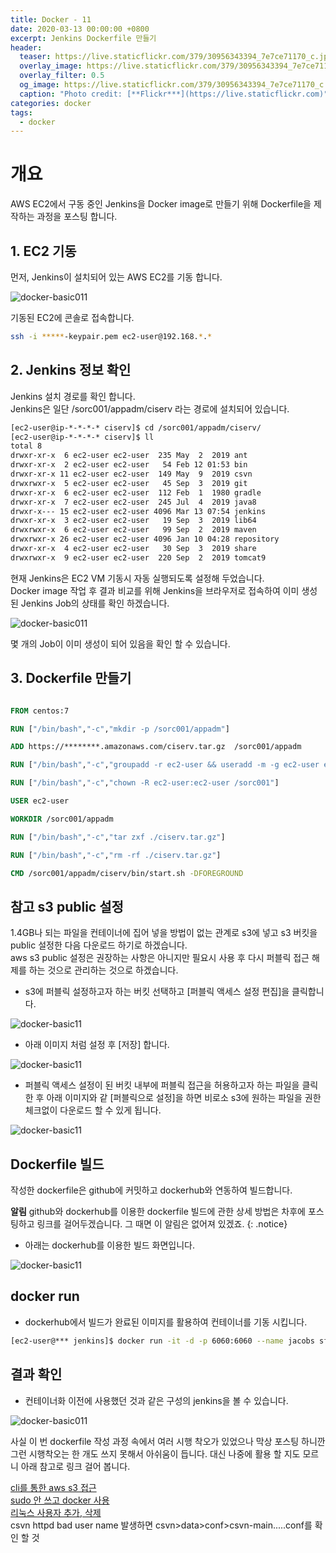 ```yaml
---
title: Docker - 11
date: 2020-03-13 00:00:00 +0800
excerpt: Jenkins Dockerfile 만들기
header:
  teaser: https://live.staticflickr.com/379/30956343394_7e7ce71170_c.jpg
  overlay_image: https://live.staticflickr.com/379/30956343394_7e7ce71170_c.jpg
  overlay_filter: 0.5
  og_image: https://live.staticflickr.com/379/30956343394_7e7ce71170_c.jpg
  caption: "Photo credit: [**Flickr***](https://live.staticflickr.com)"
categories: docker
tags:
  - docker
---
```

# 개요

AWS EC2에서 구동 중인 Jenkins을 Docker image로 만들기 위해 Dockerfile을 제작하는 과정을 포스팅 합니다.


## 1. EC2 기동

먼저, Jenkins이 설치되어 있는 AWS EC2를 기동 합니다. <br>

![docker-basic011](/assets/images/docker/docker-basic1101.png)

기동된 EC2에 콘솔로 접속합니다. <br>

```sh 
ssh -i *****-keypair.pem ec2-user@192.168.*.*
```

## 2. Jenkins 정보 확인

Jenkins 설치 경로를 확인 합니다. <br>
Jenkins은 일단 /sorc001/appadm/ciserv 라는 경로에 설치되어 있습니다. <br>

```sh 
[ec2-user@ip-*-*-*-* ciserv]$ cd /sorc001/appadm/ciserv/
[ec2-user@ip-*-*-*-* ciserv]$ ll
total 8
drwxr-xr-x  6 ec2-user ec2-user  235 May  2  2019 ant
drwxr-xr-x  2 ec2-user ec2-user   54 Feb 12 01:53 bin
drwxr-xr-x 11 ec2-user ec2-user  149 May  9  2019 csvn
drwxrwxr-x  5 ec2-user ec2-user   45 Sep  3  2019 git
drwxr-xr-x  6 ec2-user ec2-user  112 Feb  1  1980 gradle
drwxr-xr-x  7 ec2-user ec2-user  245 Jul  4  2019 java8
drwxr-x--- 15 ec2-user ec2-user 4096 Mar 13 07:54 jenkins
drwxr-xr-x  3 ec2-user ec2-user   19 Sep  3  2019 lib64
drwxrwxr-x  6 ec2-user ec2-user   99 Sep  2  2019 maven
drwxrwxr-x 26 ec2-user ec2-user 4096 Jan 10 04:28 repository
drwxr-xr-x  4 ec2-user ec2-user   30 Sep  3  2019 share
drwxrwxr-x  9 ec2-user ec2-user  220 Sep  2  2019 tomcat9

```

현재 Jenkins은 EC2 VM 기동시 자동 실행되도록 설정해 두었습니다. <br>
Docker image 작업 후 결과 비교를 위해 Jenkins을 브라우저로 접속하여 이미 생성된 Jenkins Job의 상태를 확인 하겠습니다. <br>

![docker-basic011](/assets/images/docker/docker-basic1102.png)

몇 개의 Job이 이미 생성이 되어 있음을 확인 할 수 있습니다. <br>

## 3. Dockerfile 만들기

```dockerfile

FROM centos:7

RUN ["/bin/bash","-c","mkdir -p /sorc001/appadm"]

ADD https://********.amazonaws.com/ciserv.tar.gz  /sorc001/appadm

RUN ["/bin/bash","-c","groupadd -r ec2-user && useradd -m -g ec2-user ec2-user"]

RUN ["/bin/bash","-c","chown -R ec2-user:ec2-user /sorc001"]

USER ec2-user

WORKDIR /sorc001/appadm

RUN ["/bin/bash","-c","tar zxf ./ciserv.tar.gz"]

RUN ["/bin/bash","-c","rm -rf ./ciserv.tar.gz"]

CMD /sorc001/appadm/ciserv/bin/start.sh -DFOREGROUND

```

## 참고 s3 public 설정

1.4GB나 되는 파일을 컨테이너에 집어 넣을 방법이 없는 관계로 s3에 넣고 s3 버킷을 public 설정한 다음 다운로드 하기로 하겠습니다.<br>
aws s3 public 설정은 권장하는 사항은 아니지만 필요시 사용 후 다시 퍼블릭 접근 해제를 하는 것으로 관리하는 것으로 하겠습니다.<br>

- s3에 퍼블릭 설정하고자 하는 버킷 선택하고 [퍼블릭 액세스 설정 편집]을 클릭합니다. 

![docker-basic11](/assets/images/docker/docker-basic1103.png)

- 아래 이미지 처럼 설정 후 [저장] 합니다.

![docker-basic11](/assets/images/docker/docker-basic1104.png)

- 퍼블릭 액세스 설정이 된 버킷 내부에 퍼블릭 접근을 허용하고자 하는 파일을 클릭 한 후 아래 이미지와 같 [퍼블릭으로 설정]을 하면
비로소 s3에 원하는 파일을 권한 체크없이 다운로드 할 수 있게 됩니다.

![docker-basic11](/assets/images/docker/docker-basic1105.png)

## Dockerfile 빌드

작성한 dockerfile은 github에 커밋하고 dockerhub와 연동하여 빌드합니다. <br>

**알림** github와 dockerhub를 이용한 dockerfile 빌드에 관한 상세 방법은 차후에 포스팅하고 링크를 걸어두겠습니다. 
그 때면 이 알림은 없어져 있겠죠. 
{: .notice}

- 아래는 dockerhub를 이용한 빌드 화면입니다.

![docker-basic11](/assets/images/docker/docker-basic1106.png)

## docker run

- dockerhub에서 빌드가 완료된 이미지를 활용하여 컨테이너를 기동 시킵니다.

```sh 
[ec2-user@*** jenkins]$ docker run -it -d -p 6060:6060 --name jacobs sftth/jacobs:1.0

```

## 결과 확인

- 컨테이너화 이전에 사용했던 것과 같은 구성의 jenkins을 볼 수 있습니다.

![docker-basic011](/assets/images/docker/docker-basic1102.png)

사실 이 번 dockerfile 작성 과정 속에서 여러 시행 착오가 있었으나 막상 포스팅 하니깐 그런 시행착오는 한 개도 
쓰지 못해서 아쉬움이 듭니다. 대신 나중에 활용 할 지도 모르니 아래 참고로 링크 걸어 봅니다. <br>

[cli를 통한 aws s3 접근](https://docs.aws.amazon.com/ko_kr/cli/latest/userguide/cli-services-s3-commands.html) <br>
[sudo 안 쓰고 docker 사용](https://www.slipp.net/questions/485) <br>
[리눅스 사용자 추가, 삭제](https://withcoding.com/101) <br>
csvn httpd bad user name 발생하면 csvn>data>conf>csvn-main.....conf를 확인 할 것 